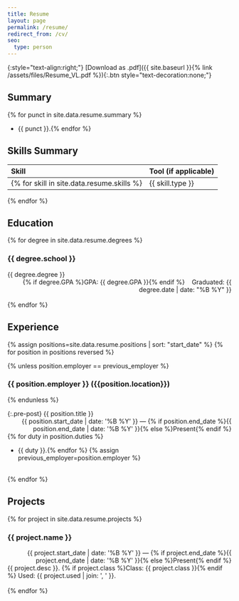 ```yaml
---
title: Resume
layout: page
permalink: /resume/
redirect_from: /cv/
seo:
  type: person
---
```


{:style="text-align:right;"}
[Download as .pdf]({{ site.baseurl }}{% link /assets/files/Resume_VL.pdf %}){:.btn style="text-decoration:none;"}

## Summary

{% for punct in site.data.resume.summary %}
- {{ punct }}.{% endfor %}

## Skills Summary

| Skill        | Tool (if applicable) |
|:-------------|:---------------------|
{% for skill in site.data.resume.skills %}| {{ skill.type }} | {% for tool in skill.tools %}{{ tool.name }}({{ tool.exp }}{% if forloop.first %} years{% else %}y{% endif %}){% unless forloop.last %}, {% endunless %}{% endfor %} |  
{% endfor %}

## Education

{% for degree in site.data.resume.degrees %}

### {{ degree.school }}

{{ degree.degree }}
<time datetime="{{ degree.date | date_to_xmlschema }}" style="display:block;text-align:right;">{% if degree.GPA %}GPA: {{ degree.GPA }}{% endif %}&nbsp;&nbsp;&nbsp;&nbsp;Graduated: {{ degree.date | date: "%B %Y" }}</time>
<br />
{% endfor %}

## Experience

{% assign positions=site.data.resume.positions | sort: "start_date" %}
{% for position in positions reversed %}

{% unless position.employer == previous_employer %}

### {{ position.employer }} ({{position.location}})

{% endunless %}

{:.pre-post}
{{ position.title }}
<time datetime="{{ position.start_date | date_to_xmlschema }}" style="display:block;text-align:right;">
  {{ position.start_date | date: '%B %Y' }} &mdash; {% if position.end_date %}{{ position.end_date | date: '%B %Y' }}{% else %}Present{% endif %}
</time>
{% for duty in position.duties %}
- {{ duty }}.{% endfor %}
{% assign previous_employer=position.employer %}
<br />
{% endfor %}

## Projects

{% for project in site.data.resume.projects %}

### {{ project.name }}

<time datetime="{{ project.start_date | date_to_xmlschema }}" style="display:block;text-align:right;">
  {{ project.start_date | date: '%B %Y' }} &mdash; {% if project.end_date %}{{ project.end_date | date: '%B %Y' }}{% else %}Present{% endif %}
</time>  
{{ project.desc }}.  
{% if project.class %}<span class="pre-post">Class:</span> {{ project.class }}{% endif %}  
<span class="pre-post">Used:</span> {{ project.used | join: ', ' }}.<br />
<br />
{% endfor %}